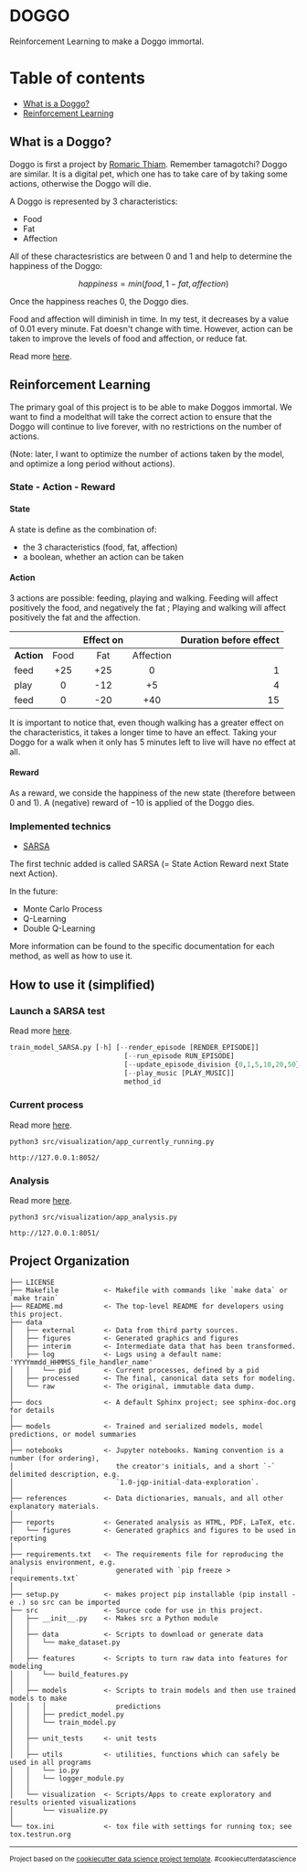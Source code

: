 # DOGGO


Reinforcement Learning to make a Doggo immortal.


# Table of contents

* [What is a Doggo?](#what-is-a-doggo?)
* [Reinforcement Learning](#reinforcement-learning)


## What is a Doggo?

Doggo is first a project by [Romaric Thiam](https://github.com/RTH00). Remember tamagotchi? Doggo are similar. It is a digital pet, which one has to take care of by taking some actions, otherwise the Doggo will die.

A Doggo is represented by 3 characteristics:

* Food
* Fat
* Affection

All of these charactesristics are between 0 and 1 and help to determine the happiness of the Doggo:

$$happiness = min(food, 1-fat, affection)$$

Once the happiness reaches 0, the Doggo dies.

Food and affection will diminish in time. In my test, it decreases by a value of 0.01 every minute. Fat doesn't change with time. However, action can be taken to improve the levels of food and affection, or reduce fat.

Read more [here](src/data/README.md).


## Reinforcement Learning

The primary goal of this project is to be able to make Doggos immortal. We want to find a modelthat will take the correct action to ensure that the Doggo will continue to live forever, with no restrictions on the number of actions.

(Note: later, I want to optimize the number of actions taken by the model, and optimize a long period without actions).

### State - Action - Reward

#### State

A state is define as the combination of:

* the 3 characteristics (food, fat, affection)
* a boolean, whether an action can be taken

#### Action

3 actions are possible: feeding, playing and walking. Feeding will affect positively the food, and negatively the fat ; Playing and walking will affect positively the fat and the affection.

|            |       | Effect on |           | Duration before effect | 
| :--------- | :---: | :-------: | :-------: | ---------------------: | 
| **Action** | Food  | Fat       | Affection |                        | 
| feed       | +25   | +25       | 0         | 1                      | 
| play       | 0     | -12       | +5        | 4                      | 
| feed       | 0     | -20       | +40       | 15                     | 


It is important to notice that, even though walking has a greater effect on the characteristics, it takes a longer time to have an effect. Taking your Doggo for a walk when it only has 5 minutes left to live will have no effect at all.

#### Reward

As a reward, we conside the happiness of the new state (therefore between 0 and 1). A (negative) reward of $-10$  is applied of the Doggo dies.


### Implemented technics

* [SARSA](src/models/value_based/sarsa/README.md)

The first technic added is called SARSA (= State Action Reward next State next Action). 

In the future:

* Monte Carlo Process
* Q-Learning
* Double Q-Learning

More information can be found to the specific documentation for each method, as well as how to use it.

## How to use it (simplified)

### Launch a SARSA test

Read more [here](src/models/value_based/sarsa/README.md).

~~~python
train_model_SARSA.py [-h] [--render_episode [RENDER_EPISODE]]
                            [--run_episode RUN_EPISODE]
                            [--update_episode_division {0,1,5,10,20,50}]
                            [--play_music [PLAY_MUSIC]]
                            method_id
~~~

### Current process

Read more [here](src/visualisation/README.md).

~~~
python3 src/visualization/app_currently_running.py
~~~
~~~
http://127.0.0.1:8052/
~~~


### Analysis

Read more [here](src/visualisation/README.md).

~~~
python3 src/visualization/app_analysis.py
~~~
~~~
http://127.0.0.1:8051/
~~~


## Project Organization

    ├── LICENSE
    ├── Makefile           <- Makefile with commands like `make data` or `make train`
    ├── README.md          <- The top-level README for developers using this project.
    ├── data
    │   ├── external       <- Data from third party sources.
    │   ├── figures        <- Generated graphics and figures
    │   ├── interim        <- Intermediate data that has been transformed.
    │   ├── log            <- Logs using a default name: 'YYYYmmdd_HHMMSS_file_handler_name'
    │   │   └── pid        <- Current processes, defined by a pid
    │   ├── processed      <- The final, canonical data sets for modeling.
    │   └── raw            <- The original, immutable data dump.
    │
    ├── docs               <- A default Sphinx project; see sphinx-doc.org for details
    │
    ├── models             <- Trained and serialized models, model predictions, or model summaries
    │
    ├── notebooks          <- Jupyter notebooks. Naming convention is a number (for ordering),
    │                         the creator's initials, and a short `-` delimited description, e.g.
    │                         `1.0-jqp-initial-data-exploration`.
    │
    ├── references         <- Data dictionaries, manuals, and all other explanatory materials.
    │
    ├── reports            <- Generated analysis as HTML, PDF, LaTeX, etc.
    │   └── figures        <- Generated graphics and figures to be used in reporting
    │
    ├── requirements.txt   <- The requirements file for reproducing the analysis environment, e.g.
    │                         generated with `pip freeze > requirements.txt`
    │
    ├── setup.py           <- makes project pip installable (pip install -e .) so src can be imported
    ├── src                <- Source code for use in this project.
    │   ├── __init__.py    <- Makes src a Python module
    │   │
    │   ├── data           <- Scripts to download or generate data
    │   │   └── make_dataset.py
    │   │
    │   ├── features       <- Scripts to turn raw data into features for modeling
    │   │   └── build_features.py
    │   │
    │   ├── models         <- Scripts to train models and then use trained models to make
    │   │   │                 predictions
    │   │   ├── predict_model.py
    │   │   └── train_model.py
    │   │
    │   ├── unit_tests     <- unit tests
    │   │
    │   ├── utils          <- utilities, functions which can safely be used in all programs
    │   │   └── io.py
    │   │   └── logger_module.py
    │   │
    │   └── visualization  <- Scripts/Apps to create exploratory and results oriented visualizations
    │       └── visualize.py
    │
    └── tox.ini            <- tox file with settings for running tox; see tox.testrun.org


--------

<p><small>Project based on the <a target="_blank" href="https://drivendata.github.io/cookiecutter-data-science/">cookiecutter data science project template</a>. #cookiecutterdatascience</small></p>
